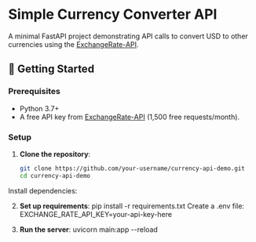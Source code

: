 # Simple Currency Converter API

A minimal FastAPI project demonstrating API calls to convert USD to other currencies using the [ExchangeRate-API](https://www.exchangerate-api.com/).

## 🚀 Getting Started

### Prerequisites
- Python 3.7+
- A free API key from [ExchangeRate-API](https://www.exchangerate-api.com/) (1,500 free requests/month).

### Setup
1. **Clone the repository**:
   ```bash
   git clone https://github.com/your-username/currency-api-demo.git
   cd currency-api-demo
Install dependencies:

2. **Set up requirements**:
pip install -r requirements.txt
Create a .env file:
EXCHANGE_RATE_API_KEY=your-api-key-here

3. **Run the server**:
uvicorn main:app --reload